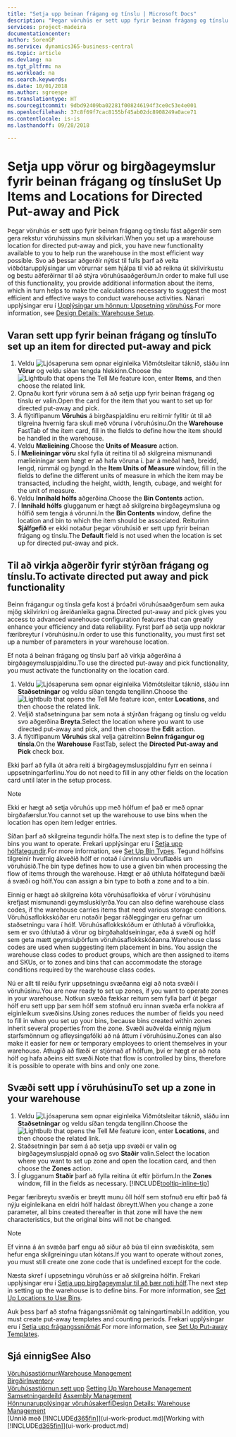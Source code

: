```yaml
---
title: "Setja upp beinan frágang og tínslu | Microsoft Docs"
description: "Þegar vöruhús er sett upp fyrir beinan frágang og tínslu fást aðgerðir sem gera rekstur vöruhússins mun skilvirkari."
services: project-madeira
documentationcenter: 
author: SorenGP
ms.service: dynamics365-business-central
ms.topic: article
ms.devlang: na
ms.tgt_pltfrm: na
ms.workload: na
ms.search.keywords: 
ms.date: 10/01/2018
ms.author: sgroespe
ms.translationtype: HT
ms.sourcegitcommit: 9dbd92409ba02281f008246194f3ce0c53e4e001
ms.openlocfilehash: 37c8f69f7cac8155bf45ab02dc8908249a0ace71
ms.contentlocale: is-is
ms.lasthandoff: 09/28/2018

---
```

# <a name="set-up-items-and-locations-for-directed-put-away-and-pick"></a><span data-ttu-id="902df-103">Setja upp vörur og birgðageymslur fyrir beinan frágang og tínslu</span><span class="sxs-lookup"><span data-stu-id="902df-103">Set Up Items and Locations for Directed Put-away and Pick</span></span>
<span data-ttu-id="902df-104">Þegar vöruhús er sett upp fyrir beinan frágang og tínslu fást aðgerðir sem gera rekstur vöruhússins mun skilvirkari.</span><span class="sxs-lookup"><span data-stu-id="902df-104">When you set up a warehouse location for directed put-away and pick, you have new functionality available to you to help run the warehouse in the most efficient way possible.</span></span> <span data-ttu-id="902df-105">Svo að þessar aðgerðir nýtist til fulls þarf að veita viðbótarupplýsingar um vörurnar sem hjálpa til við að reikna út skilvirkustu og bestu aðferðirnar til að stýra vöruhúsaaðgerðum.</span><span class="sxs-lookup"><span data-stu-id="902df-105">In order to make full use of this functionality, you provide additional information about the items, which in turn helps to make the calculations necessary to suggest the most efficient and effective ways to conduct warehouse activities.</span></span> <span data-ttu-id="902df-106">Nánari upplýsingar eru í [Upplýsingar um hönnun: Uppsetning vöruhúss](design-details-warehouse-setup.md).</span><span class="sxs-lookup"><span data-stu-id="902df-106">For more information, see [Design Details: Warehouse Setup](design-details-warehouse-setup.md).</span></span>

## <a name="to-set-up-an-item-for-directed-put-away-and-pick"></a><span data-ttu-id="902df-107">Varan sett upp fyrir beinan frágang og tínslu</span><span class="sxs-lookup"><span data-stu-id="902df-107">To set up an item for directed put-away and pick</span></span>  
1.  <span data-ttu-id="902df-108">Veldu ![Ljósaperuna sem opnar eiginleika Viðmótsleitar](media/ui-search/search_small.png "Segðu mér hvað þú vilt gera") táknið, sláðu inn **Vörur** og veldu síðan tengda hlekkinn.</span><span class="sxs-lookup"><span data-stu-id="902df-108">Choose the ![Lightbulb that opens the Tell Me feature](media/ui-search/search_small.png "Tell me what you want to do") icon, enter **Items**, and then choose the related link.</span></span>  
2.  <span data-ttu-id="902df-109">Opnaðu kort fyrir vöruna sem á að setja upp fyrir beinan frágang og tínslu er valin.</span><span class="sxs-lookup"><span data-stu-id="902df-109">Open the card for the item that you want to set up for directed put-away and pick.</span></span>
3. <span data-ttu-id="902df-110">Á flýtiflipanum **Vöruhús** á birgðaspjaldinu eru reitirnir fylltir út til að tilgreina hvernig fara skuli með vöruna í vöruhúsinu.</span><span class="sxs-lookup"><span data-stu-id="902df-110">On the **Warehouse** FastTab of the item card, fill in the fields to define how the item should be handled in the warehouse.</span></span>  
4.  <span data-ttu-id="902df-111">Veldu **Mælieining**.</span><span class="sxs-lookup"><span data-stu-id="902df-111">Choose the **Units of Measure** action.</span></span>
5. <span data-ttu-id="902df-112">Í **Mælieiningar vöru** skal fylla út reitina til að skilgreina mismunandi mælieiningar sem hægt er að hafa vöruna í. þar á meðal hæð, breidd, lengd, rúmmál og þyngd.</span><span class="sxs-lookup"><span data-stu-id="902df-112">In the **Item Units of Measure** window, fill in the fields to define the different units of measure in which the item may be transacted, including the height, width, length, cubage, and weight for the unit of measure.</span></span>
6. <span data-ttu-id="902df-113">Veldu **Innihald hólfs** aðgerðina.</span><span class="sxs-lookup"><span data-stu-id="902df-113">Choose the **Bin Contents** action.</span></span>
7. <span data-ttu-id="902df-114">Í **Innihald hólfs** glugganum er hægt að skilgreina birgðageymsluna og hólfið sem tengja á vörunni.</span><span class="sxs-lookup"><span data-stu-id="902df-114">In the **Bin Contents** window, define the location and bin to which the item should be associated.</span></span> <span data-ttu-id="902df-115">Reiturinn **Sjálfgefið** er ekki notaður þegar vöruhúsið er sett upp fyrir beinan frágang og tínslu.</span><span class="sxs-lookup"><span data-stu-id="902df-115">The **Default** field is not used when the location is set up for directed put-away and pick.</span></span>  

## <a name="to-activate-directed-put-away-and-pick-functionality"></a><span data-ttu-id="902df-116">Til að virkja aðgerðir fyrir stýrðan frágang og tínslu.</span><span class="sxs-lookup"><span data-stu-id="902df-116">To activate directed put away and pick functionality</span></span>  
<span data-ttu-id="902df-117">Beinn frágangur og tínsla gefa kost á þróaðri vöruhúsaaðgerðum sem auka mjög skilvirkni og áreiðanleika gagna.</span><span class="sxs-lookup"><span data-stu-id="902df-117">Directed put-away and pick gives you access to advanced warehouse configuration features that can greatly enhance your efficiency and data reliability.</span></span> <span data-ttu-id="902df-118">Fyrst þarf að setja upp nokkrar færibreytur í vöruhúsinu.</span><span class="sxs-lookup"><span data-stu-id="902df-118">In order to use this functionality, you must first set up a number of parameters in your warehouse location.</span></span>  

<span data-ttu-id="902df-119">Ef nota á beinan frágang og tínslu þarf að virkja aðgerðina á birgðageymsluspjaldinu.</span><span class="sxs-lookup"><span data-stu-id="902df-119">To use the directed put-away and pick functionality, you must activate the functionality on the location card.</span></span>    
1.  <span data-ttu-id="902df-120">Veldu ![Ljósaperuna sem opnar eiginleika Viðmótsleitar](media/ui-search/search_small.png "Segðu mér hvað þú vilt gera") táknið, sláðu inn **Staðsetningar** og veldu síðan tengda tengilinn.</span><span class="sxs-lookup"><span data-stu-id="902df-120">Choose the ![Lightbulb that opens the Tell Me feature](media/ui-search/search_small.png "Tell me what you want to do") icon, enter **Locations**, and then choose the related link.</span></span>  
2.  <span data-ttu-id="902df-121">Veljið staðsetninguna þar sem nota á stýrðan frágang og tínslu og veldu svo aðgerðina **Breyta**.</span><span class="sxs-lookup"><span data-stu-id="902df-121">Select the location where you want to use directed put-away and pick, and then choose the **Edit** action.</span></span>  
3.  <span data-ttu-id="902df-122">Á flýtiflipanum **Vöruhús** skal velja gátreitinn **Beinn frágangur og tínsla**.</span><span class="sxs-lookup"><span data-stu-id="902df-122">On the **Warehouse** FastTab, select the **Directed Put-away and Pick** check box.</span></span>  

<span data-ttu-id="902df-123">Ekki þarf að fylla út aðra reiti á birgðageymsluspjaldinu fyrr en seinna í uppsetningarferlinu.</span><span class="sxs-lookup"><span data-stu-id="902df-123">You do not need to fill in any other fields on the location card until later in the setup process.</span></span>  

> [!NOTE]  
>  <span data-ttu-id="902df-124">Ekki er hægt að setja vöruhús upp með hólfum ef það er með opnar birgðafærslur.</span><span class="sxs-lookup"><span data-stu-id="902df-124">You cannot set up the warehouse to use bins when the location has open item ledger entries.</span></span>  

<span data-ttu-id="902df-125">Síðan þarf að skilgreina tegundir hólfa.</span><span class="sxs-lookup"><span data-stu-id="902df-125">The next step is to define the type of bins you want to operate.</span></span> <span data-ttu-id="902df-126">Frekari upplýsingar eru í [Setja upp hólfategundir](warehouse-how-to-set-up-bin-types.md).</span><span class="sxs-lookup"><span data-stu-id="902df-126">For more information, see [Set Up Bin Types](warehouse-how-to-set-up-bin-types.md).</span></span> <span data-ttu-id="902df-127">Tegund hólfsins tilgreinir hvernig ákveðið hólf er notað í úrvinnslu vöruflæðis um vöruhúsið.</span><span class="sxs-lookup"><span data-stu-id="902df-127">The bin type defines how to use a given bin when processing the flow of items through the warehouse.</span></span> <span data-ttu-id="902df-128">Hægt er að úthluta hólfategund bæði á svæði og hólf.</span><span class="sxs-lookup"><span data-stu-id="902df-128">You can assign a bin type to both a zone and to a bin.</span></span>  

<span data-ttu-id="902df-129">Einnig er hægt að skilgreina kóta vöruhúsaflokka ef vörur í vöruhúsinu krefjast mismunandi geymsluskilyrða.</span><span class="sxs-lookup"><span data-stu-id="902df-129">You can also define warehouse class codes, if the warehouse carries items that need various storage conditions.</span></span> <span data-ttu-id="902df-130">Vöruhúsaflokkskóðar eru notaðir þegar ráðleggingar eru gefnar um staðsetningu vara í hólf. Vöruhúsaflokkskóðum er úthlutað á vöruflokka, sem er svo úthlutað á vörur og birgðahaldseiningar, eða á svæði og hólf sem geta mætt geymsluþörfum vöruhúsaflokkskóðanna.</span><span class="sxs-lookup"><span data-stu-id="902df-130">Warehouse class codes are used when suggesting item placement in bins. You assign the warehouse class codes to product groups, which are then assigned to items and SKUs, or to zones and bins that can accommodate the storage conditions required by the warehouse class codes.</span></span>  

<span data-ttu-id="902df-131">Nú er allt til reiðu fyrir uppsetningu svæðanna eigi að nota svæði í vöruhúsinu.</span><span class="sxs-lookup"><span data-stu-id="902df-131">You are now ready to set up zones, if you want to operate zones in your warehouse.</span></span> <span data-ttu-id="902df-132">Notkun svæða fækkar reitum sem fylla þarf út þegar hólf eru sett upp þar sem hólf sem stofnuð eru innan svæða erfa nokkra af eiginleikum svæðisins.</span><span class="sxs-lookup"><span data-stu-id="902df-132">Using zones reduces the number of fields you need to fill in when you set up your bins, because bins created within zones inherit several properties from the zone.</span></span> <span data-ttu-id="902df-133">Svæði auðvelda einnig nýjum starfsmönnum og afleysingafólki að ná áttum í vöruhúsinu.</span><span class="sxs-lookup"><span data-stu-id="902df-133">Zones can also make it easier for new or temporary employees to orient themselves in your warehouse.</span></span> <span data-ttu-id="902df-134">Athugið að flæði er stjórnað af hólfum, því er hægt er að nota hólf og hafa aðeins eitt svæði.</span><span class="sxs-lookup"><span data-stu-id="902df-134">Note that flow is controlled by bins, therefore it is possible to operate with bins and only one zone.</span></span>  

## <a name="to-set-up-a-zone-in-your-warehouse"></a><span data-ttu-id="902df-135">Svæði sett upp í vöruhúsinu</span><span class="sxs-lookup"><span data-stu-id="902df-135">To set up a zone in your warehouse</span></span>  
1.  <span data-ttu-id="902df-136">Veldu ![Ljósaperuna sem opnar eiginleika Viðmótsleitar](media/ui-search/search_small.png "Segðu mér hvað þú vilt gera") táknið, sláðu inn **Staðsetningar** og veldu síðan tengda tengilinn.</span><span class="sxs-lookup"><span data-stu-id="902df-136">Choose the ![Lightbulb that opens the Tell Me feature](media/ui-search/search_small.png "Tell me what you want to do") icon, enter **Locations**, and then choose the related link.</span></span>  
2.  <span data-ttu-id="902df-137">Staðsetningin þar sem á að setja upp svæði er valin og birgðageymsluspjald opnað og svo **Staðir** valin.</span><span class="sxs-lookup"><span data-stu-id="902df-137">Select the location where you want to set up zone and open the location card, and then choose the **Zones** action.</span></span>  
3.  <span data-ttu-id="902df-138">Í glugganum **Staðir** þarf að fylla reitina út eftir þörfum.</span><span class="sxs-lookup"><span data-stu-id="902df-138">In the **Zones** window, fill in the fields as necessary.</span></span> [!INCLUDE[tooltip-inline-tip](includes/tooltip-inline-tip_md.md)]  

<span data-ttu-id="902df-139">Þegar færibreytu svæðis er breytt munu öll hólf sem stofnuð eru eftir það fá nýju eiginleikana en eldri hólf haldast óbreytt.</span><span class="sxs-lookup"><span data-stu-id="902df-139">When you change a zone parameter, all bins created thereafter in that zone will have the new characteristics, but the original bins will not be changed.</span></span>  

> [!NOTE]  
>  <span data-ttu-id="902df-140">Ef vinna á án svæða þarf engu að síður að búa til einn svæðiskóta, sem hefur enga skilgreiningu utan kótans.</span><span class="sxs-lookup"><span data-stu-id="902df-140">If you want to operate without zones, you must still create one zone code that is undefined except for the code.</span></span>  

<span data-ttu-id="902df-141">Næsta skref í uppsetningu vöruhúss er að skilgreina hólfin. Frekari upplýsingar eru í [Setja upp birgðageymslur til að þær noti hólf](warehouse-how-to-set-up-locations-to-use-bins.md).</span><span class="sxs-lookup"><span data-stu-id="902df-141">The next step in setting up the warehouse is to define bins. For more information, see [Set Up Locations to Use Bins](warehouse-how-to-set-up-locations-to-use-bins.md).</span></span>  

<span data-ttu-id="902df-142">Auk þess þarf að stofna frágangssniðmát og talningartímabil.</span><span class="sxs-lookup"><span data-stu-id="902df-142">In addition, you must create put-away templates and counting periods.</span></span> <span data-ttu-id="902df-143">Frekari upplýsingar eru í [Setja upp frágangssniðmát](warehouse-how-to-set-up-put-away-templates.md).</span><span class="sxs-lookup"><span data-stu-id="902df-143">For more information, see [Set Up Put-away Templates](warehouse-how-to-set-up-put-away-templates.md).</span></span>  

## <a name="see-also"></a><span data-ttu-id="902df-144">Sjá einnig</span><span class="sxs-lookup"><span data-stu-id="902df-144">See Also</span></span>  
[<span data-ttu-id="902df-145">Vöruhúsastjórnun</span><span class="sxs-lookup"><span data-stu-id="902df-145">Warehouse Management</span></span>](warehouse-manage-warehouse.md)  
[<span data-ttu-id="902df-146">Birgðir</span><span class="sxs-lookup"><span data-stu-id="902df-146">Inventory</span></span>](inventory-manage-inventory.md)  
<span data-ttu-id="902df-147">[Vöruhúsastjórnun sett upp](warehouse-setup-warehouse.md)   </span><span class="sxs-lookup"><span data-stu-id="902df-147">[Setting Up Warehouse Management](warehouse-setup-warehouse.md)   </span></span>  
<span data-ttu-id="902df-148">[Samsetningardeild](assembly-assemble-items.md)  </span><span class="sxs-lookup"><span data-stu-id="902df-148">[Assembly Management](assembly-assemble-items.md)  </span></span>  
[<span data-ttu-id="902df-149">Hönnunarupplýsingar vöruhúsakerfi</span><span class="sxs-lookup"><span data-stu-id="902df-149">Design Details: Warehouse Management</span></span>](design-details-warehouse-management.md)  
<span data-ttu-id="902df-150">[Unnið með [!INCLUDE[d365fin](includes/d365fin_md.md)]](ui-work-product.md)</span><span class="sxs-lookup"><span data-stu-id="902df-150">[Working with [!INCLUDE[d365fin](includes/d365fin_md.md)]](ui-work-product.md)</span></span>  

